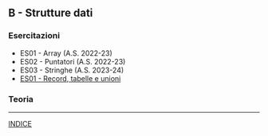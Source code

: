 ## B - Strutture dati
### Esercitazioni
- ES01 - Array (A.S. 2022-23)
- ES02 - Puntatori (A.S. 2022-23)
- ES03 - Stringhe (A.S. 2023-24)
- [ES01 - Record, tabelle e unioni](<https://docs.google.com/presentation/d/1C1TjtpPvmaS8LCIaqk-2SGHREuP81HywxqLxSFWhgTw/edit?usp=sharing>)
 
### Teoria

--- 
[INDICE](../README.md) 